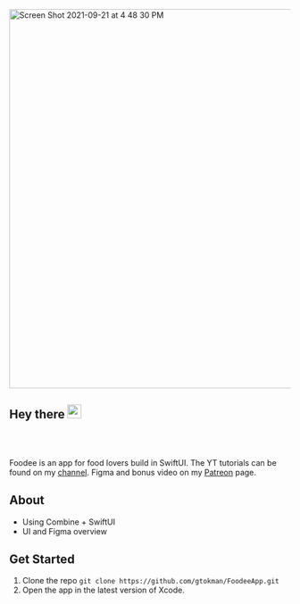 <img width="680" alt="Screen Shot 2021-09-21 at 4 48 30 PM" src="https://user-images.githubusercontent.com/12258850/134245459-8c549012-9a2c-479e-aa90-18adda5e4d04.png">
<br>

## Hey there <img src="https://media.giphy.com/media/hvRJCLFzcasrR4ia7z/giphy.gif" width="25px">

<br>
<br>

Foodee is an app for food lovers build in SwiftUI. The YT tutorials can be found on my [channel](https://www.youtube.com/watch?v=-DSdeMlxlis&t=56s&ab_channel=GaryTokman). Figma and bonus video on my [Patreon](https://www.patreon.com/6ary) page. <br>

## About
* Using Combine + SwiftUI
* UI and Figma overview

## Get Started

1. Clone the repo `git clone https://github.com/gtokman/FoodeeApp.git`
2. Open the app in the latest version of Xcode.
